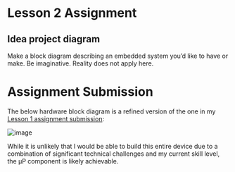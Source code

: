 # Lesson 2 Assignment

## Idea project diagram

Make a block diagram describing an embedded system you’d like to have or make. Be imaginative. Reality does not apply here.

# Assignment Submission

The below hardware block diagram is a refined version of the one in my [Lesson 1 assignment submission](https://raw.githubusercontent.com/dslik/red-jellies/main/lesson-1/assignment.md):

![image](https://user-images.githubusercontent.com/5757591/142758756-f2a65028-db08-4192-80e4-fc03a76f1335.png)

While it is unlikely that I would be able to build this entire device due to a combination of significant technical challenges and my current skill level, the µP component is likely achievable.

